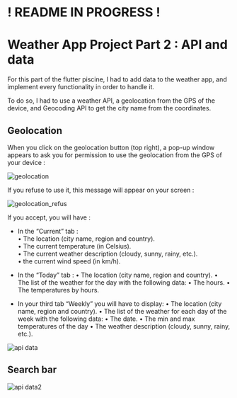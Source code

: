 # ! README IN PROGRESS !

# Weather App Project Part 2 : API and data 

For this part of the flutter piscine, I had to add data to the weather app, and implement every functionality in order to handle it. <br/>

To do so, I had to use a weather API, a geolocation from the GPS of the device, and Geocoding API to get the city name from the coordinates. <br/>

## Geolocation

When you click on the geolocation button (top right), a pop-up window appears to ask you for permission to use the geolocation from the GPS of your device :

![geolocation](https://github.com/Claken/Piscine_Flutter/assets/51683861/66d10dcf-f189-488b-b917-ce095e7a289a)

If you refuse to use it, this message will appear on your screen :

![geolocation_refus](https://github.com/Claken/Piscine_Flutter/assets/51683861/79813cb3-b821-4e91-966c-61f6e5553c3b)

If you accept, you will have :

- In the “Current” tab : <br/>
  • The location (city name, region and country). <br/>
  • The current temperature (in Celsius). <br/>
  • The current weather description (cloudy, sunny, rainy, etc.). <br/>
  • the current wind speed (in km/h). <br/>

- In the “Today” tab :
  • The location (city name, region and country).
  • The list of the weather for the day with the following data:
  • The hours.
  • The temperatures by hours.

- In your third tab “Weekly” you will have to display:
  • The location (city name, region and country).
  • The list of the weather for each day of the week with the following data:
  • The date.
  • The min and max temperatures of the day
  • The weather description (cloudy, sunny, rainy, etc.).


![api data](https://github.com/Claken/Piscine_Flutter/assets/51683861/1c03466c-e170-443e-9042-18feef4fdad0)

## Search bar

![api data2](https://github.com/Claken/Piscine_Flutter/assets/51683861/0c3afb9e-b931-4db5-8819-ff95df592320)

